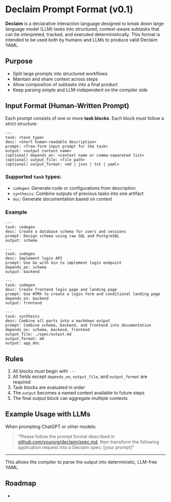 # Declaim Prompt Format (v0.1)

**Declaim** is a declarative interaction language designed to break down large language model (LLM) tasks into structured, context-aware subtasks that can be interpreted, tracked, and executed deterministically. This format is intended to be used both by humans and LLMs to produce valid Declaim YAML.

## Purpose

- Split large prompts into structured workflows
- Maintain and share context across steps
- Allow composition of subtasks into a final product
- Keep parsing simple and LLM-independent on the compiler side

## Input Format (Human-Written Prompt)

Each prompt consists of one or more **task blocks**. Each block must follow a strict structure:

```
---
task: <task_type>
desc: <short human-readable description>
prompt: <free-form input prompt for the task>
output: <output context name>
(optional) depends_on: <context name or comma-separated list>
(optional) output_file: <file path>
(optional) output_format: <md | json | txt | yaml>
```

### Supported `task` types:

- `codegen`: Generate code or configurations from description
- `synthesis`: Combine outputs of previous tasks into one artifact
- `doc`: Generate documentation based on context

### Example

```
---
task: codegen
desc: Create a database schema for users and sessions
prompt: Design schema using raw SQL and PostgreSQL
output: schema

---
task: codegen
desc: Implement login API
prompt: Use Go with Gin to implement login endpoint
depends_on: schema
output: backend

---
task: codegen
desc: Create frontend login page and landing page
prompt: Use HTMX to create a login form and conditional landing page
depends_on: backend
output: frontend

---
task: synthesis
desc: Combine all parts into a markdown output
prompt: Combine schema, backend, and frontend into documentation
depends_on: schema, backend, frontend
output_file: ./spec/output.md
output_format: md
output: app_doc
```

## Rules

1. All blocks must begin with `---`
2. All fields except `depends_on`, `output_file`, and `output_format` are required
3. Task blocks are evaluated in order
4. The `output` becomes a named context available to future steps
5. The final output block can aggregate multiple contexts

## Example Usage with LLMs

When prompting ChatGPT or other models:

> "Please follow the prompt format described in [github.com/yourorg/declaim/spec.md](https://github.com/yourorg/declaim/spec.md), then transform the following application request into a Declaim spec: [your prompt]"

---

This allows the compiler to parse the output into deterministic, LLM-free YAML.

## Roadmap

-

